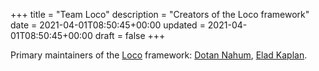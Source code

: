 +++
title = "Team Loco"
description = "Creators of the Loco framework"
date = 2021-04-01T08:50:45+00:00
updated = 2021-04-01T08:50:45+00:00
draft = false
+++

Primary maintainers of the [Loco](https://loco.rs) framework: [Dotan Nahum](https://github.com/jondot), [Elad Kaplan](https://github.com/kaplanelad).

